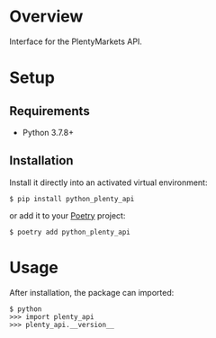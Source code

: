 # Overview

Interface for the PlentyMarkets API.

# Setup

## Requirements

* Python 3.7.8+

## Installation

Install it directly into an activated virtual environment:

```text
$ pip install python_plenty_api
```

or add it to your [Poetry](https://poetry.eustace.io/) project:

```text
$ poetry add python_plenty_api
```

# Usage

After installation, the package can imported:

```text
$ python
>>> import plenty_api
>>> plenty_api.__version__
```

